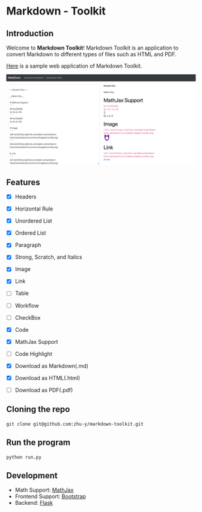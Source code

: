 # Markdown - Toolkit

## Introduction
Welcome to **Markdown Toolkit**! Markdown Toolkit is an application to convert Markdown to different types of files such as HTML and PDF.


[Here](http://yzhu.pythonanywhere.com/) is a sample web application of Markdown Toolkit.

![Example](docs/product1.png)

## Features
- [X] Headers
- [X] Horizontal Rule
- [X] Unordered List
- [X] Ordered List
- [X] Paragraph
- [X] Strong, Scratch, and Italics
- [X] Image
- [X] Link
- [ ] Table
- [ ] Workflow
- [ ] CheckBox

- [X] Code
- [X] MathJax Support
- [ ] Code Highlight

- [X] Download as Markdown(.md)
- [X] Download as HTML(.html)
- [ ] Download as PDF(.pdf)

## Cloning the repo
```
git clone git@github.com:zhu-y/markdown-toolkit.git
```

## Run the program
```
python run.py
```

## Development
- Math Support: [MathJax](https://www.mathjax.org/)
- Frontend Support: [Bootstrap](https://getbootstrap.com/)
- Backend: [Flask](http://flask.pocoo.org/)
